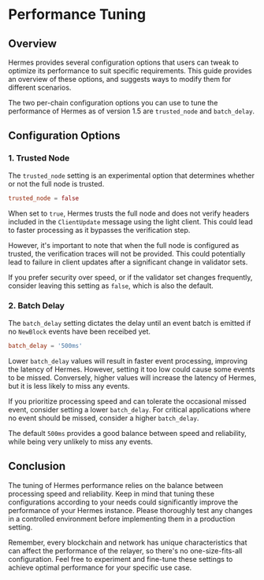 # Performance Tuning

## Overview

Hermes provides several configuration options that users can tweak to optimize its performance to suit specific requirements. This guide provides an overview of these options, and suggests ways to modify them for different scenarios.

The two per-chain configuration options you can use to tune the performance of Hermes as of version 1.5 are `trusted_node` and `batch_delay`.

## Configuration Options

### 1. Trusted Node

The `trusted_node` setting is an experimental option that determines whether or not the full node is trusted.

```toml
trusted_node = false
```

When set to `true`, Hermes trusts the full node and does not verify headers included in the `ClientUpdate` message using the light client. This could lead to faster processing as it bypasses the verification step.

However, it's important to note that when the full node is configured as trusted, the verification traces will not be provided. This could potentially lead to failure in client updates after a significant change in validator sets.

If you prefer security over speed, or if the validator set changes frequently, consider leaving this setting as `false`, which is also the default.

### 2. Batch Delay

The `batch_delay` setting dictates the delay until an event batch is emitted if no `NewBlock` events have been receibed yet.

```toml
batch_delay = '500ms'
```

Lower `batch_delay` values will result in faster event processing, improving the latency of Hermes. However, setting it too low could cause some events to be missed. Conversely, higher values will increase the latency of Hermes, but it is less likely to miss any events.

If you prioritize processing speed and can tolerate the occasional missed event, consider setting a lower `batch_delay`. For critical applications where no event should be missed, consider a higher `batch_delay`.

The default `500ms` provides a good balance between speed and reliability, while being very unlikely to miss any events.

## Conclusion

The tuning of Hermes performance relies on the balance between processing speed and reliability. Keep in mind that tuning these configurations according to your needs could significantly improve the performance of your Hermes instance. Please thoroughly test any changes in a controlled environment before implementing them in a production setting. 

Remember, every blockchain and network has unique characteristics that can affect the performance of the relayer, so there's no one-size-fits-all configuration. Feel free to experiment and fine-tune these settings to achieve optimal performance for your specific use case.
